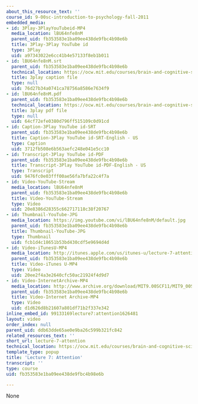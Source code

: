 ```yaml
---
about_this_resource_text: ''
course_id: 9-00sc-introduction-to-psychology-fall-2011
embedded_media:
- id: 3Play-3PlayYouTubeid-MP4
  media_location: lBU64nfe8nM
  parent_uid: fb353583e1ba09ee438de9fbc4b98e6b
  title: 3Play-3Play YouTube id
  type: 3Play
  uid: a97343022e6cc41b4e57133f8eb1b011
- id: lBU64nfe8nM.srt
  parent_uid: fb353583e1ba09ee438de9fbc4b98e6b
  technical_location: https://ocw.mit.edu/courses/brain-and-cognitive-sciences/9-00sc-introduction-to-psychology-fall-2011/attention/lecture-7-attention/lBU64nfe8nM.srt
  title: 3play caption file
  type: null
  uid: 76d27b34a0741ca78756a8586e7634f9
- id: lBU64nfe8nM.pdf
  parent_uid: fb353583e1ba09ee438de9fbc4b98e6b
  technical_location: https://ocw.mit.edu/courses/brain-and-cognitive-sciences/9-00sc-introduction-to-psychology-fall-2011/attention/lecture-7-attention/lBU64nfe8nM.pdf
  title: 3play pdf file
  type: null
  uid: 64cf72efe0380d796ff515109c0d91cd
- id: Caption-3Play YouTube id-SRT
  parent_uid: fb353583e1ba09ee438de9fbc4b98e6b
  title: Caption-3Play YouTube id-SRT-English - US
  type: Caption
  uid: 3712fb508e6b563aefc248e041e5cc10
- id: Transcript-3Play YouTube id-PDF
  parent_uid: fb353583e1ba09ee438de9fbc4b98e6b
  title: Transcript-3Play YouTube id-PDF-English - US
  type: Transcript
  uid: 9476fc0e03fff00ae56fa7bfa22c4f7a
- id: Video-YouTube-Stream
  media_location: lBU64nfe8nM
  parent_uid: fb353583e1ba09ee438de9fbc4b98e6b
  title: Video-YouTube-Stream
  type: Video
  uid: 20e8386d28355c662717118c38f20767
- id: Thumbnail-YouTube-JPG
  media_location: https://img.youtube.com/vi/lBU64nfe8nM/default.jpg
  parent_uid: fb353583e1ba09ee438de9fbc4b98e6b
  title: Thumbnail-YouTube-JPG
  type: Thumbnail
  uid: fcb1d4c18651b53bd430cdf5e9694d4d
- id: Video-iTunesU-MP4
  media_location: http://itunes.apple.com/us/itunes-u/lecture-7-attention/id501335817?i=110362869
  parent_uid: fb353583e1ba09ee438de9fbc4b98e6b
  title: Video-iTunes U-MP4
  type: Video
  uid: 20ee2f4a3e2640cfc50ac21924f4d9d7
- id: Video-InternetArchive-MP4
  media_location: http://www.archive.org/download/MIT9.00SCF11/MIT9_00SCF11_lec07_300k.mp4
  parent_uid: fb353583e1ba09ee438de9fbc4b98e6b
  title: Video-Internet Archive-MP4
  type: Video
  uid: d1d626d8b21607a801df71b2f337e342
inline_embed_id: 99133169lecture7:attention1626481
layout: video
order_index: null
parent_uid: ddb63dde65ae0e9ba26c599b321fc842
related_resources_text: ''
short_url: lecture-7-attention
technical_location: https://ocw.mit.edu/courses/brain-and-cognitive-sciences/9-00sc-introduction-to-psychology-fall-2011/attention/lecture-7-attention
template_type: popup
title: 'Lecture 7: Attention'
transcript: ''
type: course
uid: fb353583e1ba09ee438de9fbc4b98e6b

---
```

None